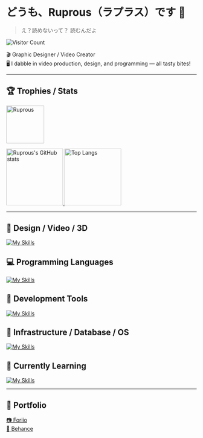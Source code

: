 # どうも、Ruprous（ラプラス）です 👋  
> え？読めないって？ 読むんだよ   

![Visitor Count](https://count.getloli.com/get/@:Ruprous)

🎬 Graphic Designer / Video Creator   
🖥️ I dabble in video production, design, and programming — all tasty bites!

---


## 🏆 Trophies / Stats
<p align="left">
  <p>
    <a href="https://github.com/ryo-ma/github-profile-trophy">
      <img height="100.2em" alt="Ruprous" src="https://github-profile-trophy.vercel.app/?username=Ruprous&rank=SSS,SS,S,AAA,AA,A,B,SECRET&column=10&theme=gruvbox" />
    </a>
  </p>
  <a href="https://github.com/anuraghazra/github-readme-stats">
    <img height="150.2em" alt="Ruprous's GitHub stats" src="https://github-readme-stats.vercel.app/api/?username=Ruprous&theme=tokyonight&show_icons=true" />
  </a>
  <a href="https://github.com/anuraghazra/github-readme-stats">
    <img height="150.2em" alt="Top Langs" src="https://github-readme-stats.vercel.app/api/top-langs/?username=Ruprous&layout=compact&theme=tokyonight&hide=html,css" />
  </a>
</p>

---

## 🎨 Design / Video / 3D   
[![My Skills](https://skillicons.dev/icons?i=ps,ai,pr,xd,ae,figma,blender)](https://skillicons.dev)

## 💻 Programming Languages   
[![My Skills](https://skillicons.dev/icons?i=python,java,cpp,html,css,js,processing)](https://skillicons.dev)

## 🧰 Development Tools   
[![My Skills](https://skillicons.dev/icons?i=github,vscode)](https://skillicons.dev)


## 🐳 Infrastructure / Database / OS   
[![My Skills](https://skillicons.dev/icons?i=mysql,docker,windows)](https://skillicons.dev)

## 🧠 Currently Learning   
[![My Skills](https://skillicons.dev/icons?i=nodejs,react,kubernetes)](https://skillicons.dev)

---

## 🎨 Portfolio
<a href="https://www.foriio.com/ruprous" target="_blank" rel="noopener noreferrer">📷 Foriio</a>  
<a href="https://www.behance.net/Ruprous" target="_blank" rel="noopener noreferrer">🌱 Behance</a>


